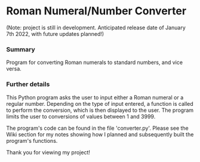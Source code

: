 # Roman Numeral/Number Converter

(Note: project is still in development. Anticipated release date of January 7th 2022, with future updates planned!)

### Summary
Program for converting Roman numerals to standard numbers, and vice versa.

### Further details

This Python program asks the user to input either a Roman numeral or a regular number. Depending on the type of input entered, a function is called to perform the conversion, which is then displayed to the user. The program limits the user to conversions of values between 1 and 3999.

The program's code can be found in the file 'converter.py'. Please see the Wiki section for my notes showing how I planned and subsequently built the program's functions.

Thank you for viewing my project!
